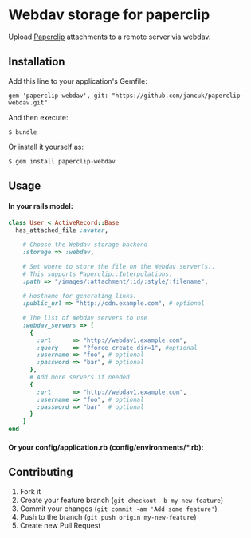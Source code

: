 # Webdav storage for paperclip

Upload [Paperclip](https://github.com/thoughtbot/paperclip) attachments to a remote server via webdav.

## Installation

Add this line to your application's Gemfile:

    gem 'paperclip-webdav', git: "https://github.com/jancuk/paperclip-webdav.git"

And then execute:

    $ bundle

Or install it yourself as:

    $ gem install paperclip-webdav

## Usage

#### In your rails model:

```ruby
class User < ActiveRecord::Base
  has_attached_file :avatar,

    # Choose the Webdav storage backend
    :storage => :webdav,

    # Set where to store the file on the Webdav server(s).
    # This supports Paperclip::Interpolations.
    :path => "/images/:attachment/:id/:style/:filename",
    
    # Hostname for generating links.
    :public_url => "http://cdn.example.com", # optional

    # The list of Webdav servers to use
    :webdav_servers => [
      {
        :url      => "http://webdav1.example.com",
        :query    => "?force_create_dir=1", #optional
        :username => "foo", # optional
        :password => "bar", # optional
      },
      # Add more servers if needed
      {
        :url      => "http://webdav1.example.com",
        :username => "foo", # optional
        :password => "bar"  # optional
      }
    ]
end
```

#### Or your config/application.rb (config/environments/*.rb):


## Contributing

1. Fork it
2. Create your feature branch (`git checkout -b my-new-feature`)
3. Commit your changes (`git commit -am 'Add some feature'`)
4. Push to the branch (`git push origin my-new-feature`)
5. Create new Pull Request
